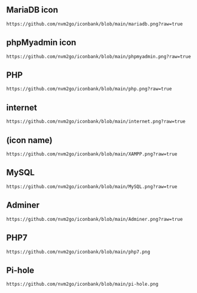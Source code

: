 ## MariaDB icon

```text
https://github.com/nvm2go/iconbank/blob/main/mariadb.png?raw=true
```

## phpMyadmin icon

```text
https://github.com/nvm2go/iconbank/blob/main/phpmyadmin.png?raw=true
```

## PHP 

```text
https://github.com/nvm2go/iconbank/blob/main/php.png?raw=true
```

## internet

```text
https://github.com/nvm2go/iconbank/blob/main/internet.png?raw=true
```

## (icon name)

```text
https://github.com/nvm2go/iconbank/blob/main/XAMPP.png?raw=true
```

## MySQL

```text
https://github.com/nvm2go/iconbank/blob/main/MySQL.png?raw=true
```

## Adminer

```text
https://github.com/nvm2go/iconbank/blob/main/Adminer.png?raw=true
```

## PHP7

```text
https://github.com/nvm2go/iconbank/blob/main/php7.png
```

## Pi-hole

```text
https://github.com/nvm2go/iconbank/blob/main/pi-hole.png
```
